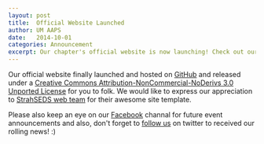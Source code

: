```yaml
---
layout: post
title:  Official Website Launched
author: UM AAPS
date:   2014-10-01
categories: Announcement
excerpt: Our chapter's official website is now launching! Check out our previous activities.
---
```


Our official website finally launched and hosted on [GitHub][github] and released under a [Creative Commons Attribution-NonCommercial-NoDerivs 3.0 Unported License][cc-l] for you to folk. We would like to express our appreciation to [StrahSEDS web team][strahseds] for their awesome site template.

Please also keep an eye on our [Facebook][umaaps-facebook] channal for future event announcements and also, don't forget to [follow us][umaaps-twitter] on twitter to received our rolling news! :)


[github]: http://github.com
[umaaps-facebook]: https://www.facebook.com/umaapssc
[umaaps-twitter]: http://twitter.com/UM_AAPS
[cc-l]: http://creativecommons.org/licenses/by-nc-nd/3.0/deed.en_US
[strahseds]: http://strahseds.org